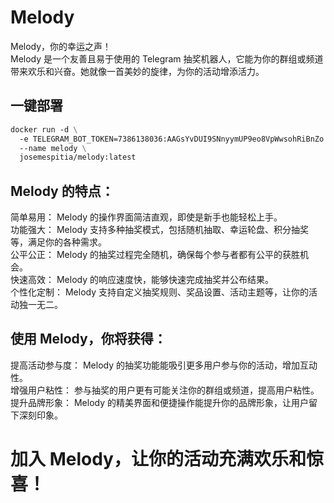 # Melody
Melody，你的幸运之声！  
Melody 是一个友善且易于使用的 Telegram 抽奖机器人，它能为你的群组或频道带来欢乐和兴奋。她就像一首美妙的旋律，为你的活动增添活力。  

## 一键部署
```dockerfile
docker run -d \
  -e TELEGRAM_BOT_TOKEN=7386138036:AAGsYvDUI9SNnyymUP9eo8VpWwsohRiBnZo \
  --name melody \
  josemespitia/melody:latest
```

## Melody 的特点：
简单易用： Melody 的操作界面简洁直观，即使是新手也能轻松上手。  
功能强大： Melody 支持多种抽奖模式，包括随机抽取、幸运轮盘、积分抽奖等，满足你的各种需求。  
公平公正： Melody 的抽奖过程完全随机，确保每个参与者都有公平的获胜机会。  
快速高效： Melody 的响应速度快，能够快速完成抽奖并公布结果。  
个性化定制： Melody 支持自定义抽奖规则、奖品设置、活动主题等，让你的活动独一无二。  

## 使用 Melody，你将获得：
提高活动参与度： Melody 的抽奖功能能吸引更多用户参与你的活动，增加互动性。  
增强用户粘性： 参与抽奖的用户更有可能关注你的群组或频道，提高用户粘性。  
提升品牌形象： Melody 的精美界面和便捷操作能提升你的品牌形象，让用户留下深刻印象。  

# 加入 Melody，让你的活动充满欢乐和惊喜！

